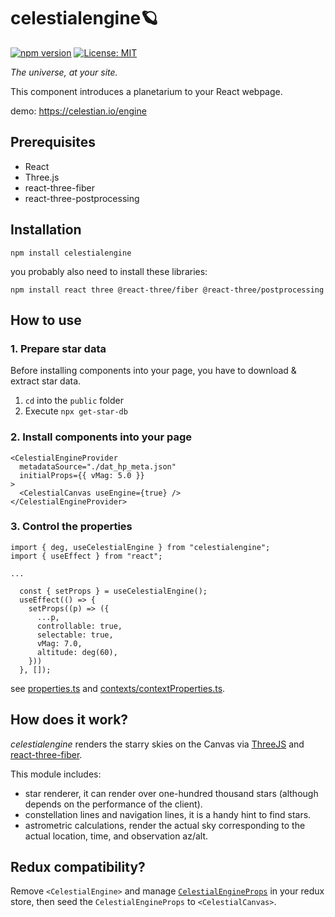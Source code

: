 # celestialengine🪐

[![npm version](https://badge.fury.io/js/celestialengine.svg)](https://badge.fury.io/js/celestialengine)
[![License: MIT](https://img.shields.io/badge/License-MIT-yellow.svg)](https://opensource.org/licenses/MIT)

_The universe, at your site._

This component introduces a planetarium to your React webpage.

demo: https://celestian.io/engine

## Prerequisites

- React
- Three.js
- react-three-fiber
- react-three-postprocessing

## Installation

```
npm install celestialengine
```

you probably also need to install these libraries:

```
npm install react three @react-three/fiber @react-three/postprocessing
```

## How to use

### 1. Prepare star data

Before installing components into your page, you have to download & extract star data.

1. `cd` into the `public` folder
2. Execute `npx get-star-db`

### 2. Install components into your page

```tsx
<CelestialEngineProvider
  metadataSource="./dat_hp_meta.json"
  initialProps={{ vMag: 5.0 }}
>
  <CelestialCanvas useEngine={true} />
</CelestialEngineProvider>
```

### 3. Control the properties

```tsx
import { deg, useCelestialEngine } from "celestialengine";
import { useEffect } from "react";

...

  const { setProps } = useCelestialEngine();
  useEffect(() => {
    setProps((p) => ({
      ...p,
      controllable: true,
      selectable: true,
      vMag: 7.0,
      altitude: deg(60),
    }))
  }, []);
```

see [properties.ts](./src/properties.ts) and [contexts/contextProperties.ts](./src/contexts/contextProperties.ts).

## How does it work?

_celestialengine_ renders the starry skies on the Canvas via [ThreeJS](https://threejs.org/) and [react-three-fiber](https://github.com/pmndrs/react-three-fiber).

This module includes:

- star renderer, it can render over one-hundred thousand stars (although depends on the performance of the client).
- constellation lines and navigation lines, it is a handy hint to find stars.
- astrometric calculations, render the actual sky corresponding to the actual location, time, and observation az/alt.

## Redux compatibility?

Remove `<CelestialEngine>` and manage [`CelestialEngineProps`](./src/properties.ts) in your redux store, then seed the `CelestialEngineProps` to `<CelestialCanvas>`.
